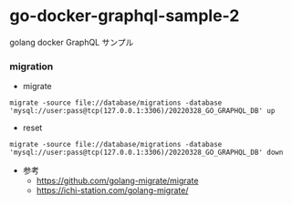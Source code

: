 # go-docker-graphql-sample-2
golang docker GraphQL サンプル


### migration
- migrate

```
migrate -source file://database/migrations -database 'mysql://user:pass@tcp(127.0.0.1:3306)/20220328_GO_GRAPHQL_DB' up
```

- reset

```
migrate -source file://database/migrations -database 'mysql://user:pass@tcp(127.0.0.1:3306)/20220328_GO_GRAPHQL_DB' down
```


- 参考
  - https://github.com/golang-migrate/migrate
  - https://ichi-station.com/golang-migrate/